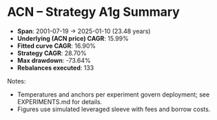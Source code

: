 # ACN – Strategy A1g Summary

- **Span**: 2001-07-19 → 2025-01-10 (23.48 years)
- **Underlying (ACN price) CAGR**: 15.99%
- **Fitted curve CAGR**: 16.90%
- **Strategy CAGR**: 28.70%
- **Max drawdown**: -73.64%
- **Rebalances executed**: 133

Notes:

- Temperatures and anchors per experiment govern deployment; see EXPERIMENTS.md for details.
- Figures use simulated leveraged sleeve with fees and borrow costs.
